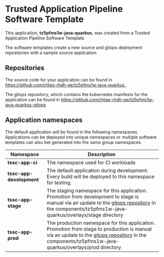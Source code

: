 # Trusted Application Pipeline Software Template

This application, **tz5pfms1w-java-quarkus**, was created from a Trusted Application Pipeline Software Template.

The software templates create a new source and gitops deployment repositories with a sample source application. 

## Repositories

The source code for your application can be found in [https://github.com/rhtap-rhdh-qe/tz5pfms1w-java-quarkus ](https://github.com/rhtap-rhdh-qe/tz5pfms1w-java-quarkus ).
 
The gitops repository, which contains the kubernetes manifests for the application can be found in 
[https://github.com/rhtap-rhdh-qe/tz5pfms1w-java-quarkus-gitops ](https://github.com/rhtap-rhdh-qe/tz5pfms1w-java-quarkus-gitops ) 

## Application namespaces 

The default application will be found in the following namespaces. Applications can be deployed into unique namespaces or multiple software templates can also bet generated into the same group namespaces.  

|  Namespace   |  Description   |  
| -------- | -------- |
| **tssc-app-ci** | The namespace used for CI workloads |
| **tssc-app-development** | The default application during development. Every build will be deployed to this namespace for testing. |
| **tssc-app-stage** | The staging namespace for this application. Promotion from development to stage is manual via an update to the [gitops repository](https://github.com/rhtap-rhdh-qe/tz5pfms1w-java-quarkus-gitops ) in the components/tz5pfms1w-java-quarkus/overlays/stage directory |
| **tssc-app-prod** | The production namespace for this application. Promotion from stage to production is manual via an update to the [gitops repository](https://github.com/rhtap-rhdh-qe/tz5pfms1w-java-quarkus-gitops ) in the components/tz5pfms1w-java-quarkus/overlays/prod directory |